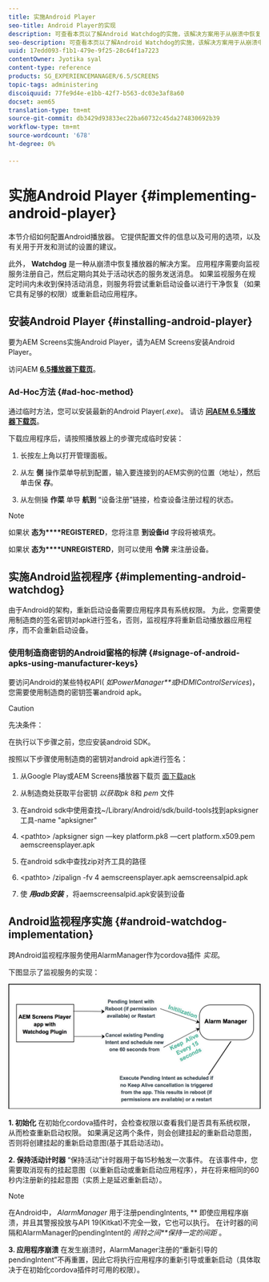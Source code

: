 ```yaml
---
title: 实施Android Player
seo-title: Android Player的实现
description: 可查看本页以了解Android Watchdog的实施，该解决方案用于从崩溃中恢复播放器。
seo-description: 可查看本页以了解Android Watchdog的实施，该解决方案用于从崩溃中恢复播放器。
uuid: 17edd093-f1b1-479e-9f25-28c64f1a7223
contentOwner: Jyotika syal
content-type: reference
products: SG_EXPERIENCEMANAGER/6.5/SCREENS
topic-tags: administering
discoiquuid: 77fe9d4e-e1bb-42f7-b563-dc03e3af8a60
docset: aem65
translation-type: tm+mt
source-git-commit: db3429d93833ec22ba60732c45da274830692b39
workflow-type: tm+mt
source-wordcount: '678'
ht-degree: 0%

---
```



# 实施Android Player {#implementing-android-player}

本节介绍如何配置Android播放器。 它提供配置文件的信息以及可用的选项，以及有关用于开发和测试的设置的建议。

此外， **Watchdog** 是一种从崩溃中恢复播放器的解决方案。 应用程序需要向监视服务注册自己，然后定期向其处于活动状态的服务发送消息。 如果监视服务在规定时间内未收到保持活动消息，则服务将尝试重新启动设备以进行干净恢复（如果它具有足够的权限）或重新启动应用程序。

## 安装Android Player {#installing-android-player}

要为AEM Screens实施Android Player，请为AEM Screens安装Android Player。

访问AEM [**6.5播放器下载页&#x200B;**](https://download.macromedia.com/screens/)。

### Ad-Hoc方法 {#ad-hoc-method}

通过临时方法，您可以安装最新的Android Player(*.exe*)。 请访 [**问AEM 6.5播放器下载页&#x200B;**](https://download.macromedia.com/screens/)。

下载应用程序后，请按照播放器上的步骤完成临时安装：

1. 长按左上角以打开管理面板。
1. 从左 **侧** 操作菜单导航到配置，输入要连接到的AEM实例的位置（地址），然后单击保 **存**。

1. 从左侧操 **作菜** 单导 **航到** “设备注册”链接，检查设备注册过程的状态。

>[!NOTE]
>
>如果状 **态为****REGISTERED**，您将注意 **到设备id** 字段将被填充。
>
>如果状 **态为****UNREGISTERD**，则可以使用 **令牌** 来注册设备。

## 实施Android监视程序 {#implementing-android-watchdog}

由于Android的架构，重新启动设备需要应用程序具有系统权限。 为此，您需要使用制造商的签名密钥对apk进行签名，否则，监视程序将重新启动播放器应用程序，而不会重新启动设备。

### 使用制造商密钥的Android窗格的标牌 {#signage-of-android-apks-using-manufacturer-keys}

要访问Android的某些特权API( *如PowerManager**或HDMIControlServices*)，您需要使用制造商的密钥签署android apk。

>[!CAUTION]
>
>先决条件：
>
>在执行以下步骤之前，您应安装android SDK。

按照以下步骤使用制造商的密钥对android apk进行签名：

1. 从Google Play或AEM Screens播放器下载页 [面下载apk](https://download.macromedia.com/screens/)
1. 从制造商处获取平台密钥 *以获取pk* 8和 *pem* 文件

1. 在android sdk中使用查找~/Library/Android/sdk/build-tools找到apksigner工具-name &quot;apksigner&quot;
1. &lt;pathto> /apksigner sign —key platform.pk8 —cert platform.x509.pem aemscreensplayer.apk
1. 在android sdk中查找zip对齐工具的路径
1. &lt;pathto> /zipalign -fv 4 aemscreensplayer.apk aemscreensalpid.apk
1. 使 ***用adb安装*** ，将aemscreensalpid.apk安装到设备

## Android监视程序实施 {#android-watchdog-implementation}

跨Android监视程序服务使用AlarmManager作为cordova插件 *实现*。

下图显示了监视服务的实现：

![chlimage_1-31](assets/chlimage_1-31.png)

**1. 初始化** 在初始化cordova插件时，会检查权限以查看我们是否具有系统权限，从而检查重新启动权限。 如果满足这两个条件，则会创建挂起的重新启动意图，否则将创建挂起的重新启动意图(基于其启动活动)。

**2. 保持活动计时器** “保持活动”计时器用于每15秒触发一次事件。 在该事件中，您需要取消现有的挂起意图（以重新启动或重新启动应用程序），并在将来相同的60秒内注册新的挂起意图（实质上是延迟重新启动）。

>[!NOTE]
>
>在Android中， *AlarmManager* 用于注册pendingIntents, ** 即使应用程序崩溃，并且其警报投放与API 19(Kitkat)不完全一致，它也可以执行。 在计时器的间隔和AlarmManager的pendingIntent的 *闹铃之间**保持一定的间距* 。

**3. 应用程序崩溃** 在发生崩溃时，AlarmManager注册的“重新引导的pendingIntent”不再重置，因此它将执行应用程序的重新引导或重新启动（具体取决于在初始化cordova插件时可用的权限）。
